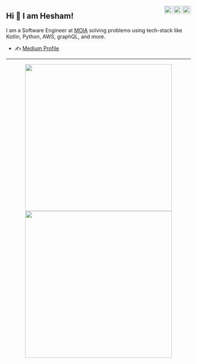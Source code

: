 <a href="https://twitter.com/hesham_ossman" target="_blank" rel="nofollow"><img align="right" alt="Pratik's Twitter" width="22px" src="https://cdn.jsdelivr.net/npm/simple-icons@v3/icons/twitter.svg" /></a><a href="https://www.linkedin.com/in/elmodeer" target="_blank" rel="nofollow"><img align="right" alt="Hesham's Linkdein" width="22px" src="https://cdn.jsdelivr.net/npm/simple-icons@v3/icons/linkedin.svg" /></a>
<a href="https://www.instagram.com/heshamothman_" target="_blank" rel="nofollow"><img align="right" alt="Hesham's Insta" width="22px" src="https://cdn.jsdelivr.net/npm/simple-icons@v3/icons/instagram.svg" /></a>

## Hi 👋 I am Hesham! 
I am a Software Engineer at [MOIA](https://www.moia.io/en) solving problems using tech-stack like Kotlin, Python, AWS, graphQL, and more. 

<!-- - 👋 My personal [blog site](https://pr2tik1.github.io/blog/) -->
- ✍️ [Medium Profile](https://medium.com/@heshamaothman)

---
<p align = "center">
  <img src = "https://github-readme-stats.vercel.app/api?username=elmodeer&show_icons=true&theme=bear" width = 400>
  <img src = "https://github-readme-streak-stats.herokuapp.com?user=elmodeer&theme=dark&hide_border=true" width = 400>
</p>

<!--
**elmodeer/elmodeer** is a ✨ _special_ ✨ repository because its `README.md` (this file) appears on your GitHub profile.

Here are some ideas to get you started:

- 🔭 I’m currently working on ...
- 🌱 I’m currently learning ...
- 👯 I’m looking to collaborate on ...
- 🤔 I’m looking for help with ...
- 💬 Ask me about ...
- 📫 How to reach me: ...
- 😄 Pronouns: ...
- ⚡ Fun fact: ...
-->
